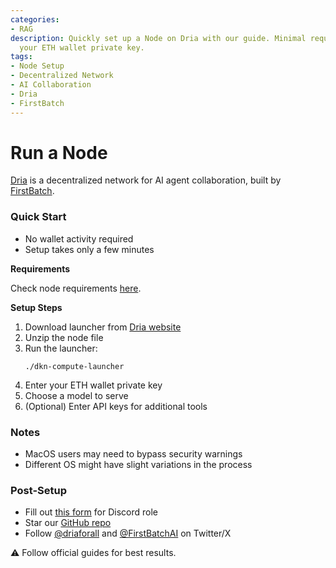 ```yaml
---
categories:
- RAG
description: Quickly set up a Node on Dria with our guide. Minimal requirements, just
  your ETH wallet private key.
tags:
- Node Setup
- Decentralized Network
- AI Collaboration
- Dria
- FirstBatch
---
```


# Run a Node

[Dria](https://dria.co) is a decentralized network for AI agent collaboration, built by [FirstBatch](https://firstbatch.xyz).

### Quick Start

- No wallet activity required
- Setup takes only a few minutes

**Requirements**

Check node requirements [here](https://github.com/firstbatchxyz/dkn-compute-node/blob/master/docs/NODE_GUIDE.md).

**Setup Steps**

1. Download launcher from [Dria website](https://dria.co/earn)
2. Unzip the node file
3. Run the launcher:
    ```commandline
    ./dkn-compute-launcher
    ```
4. Enter your ETH wallet private key
5. Choose a model to serve
6. (Optional) Enter API keys for additional tools

### Notes

- MacOS users may need to bypass security warnings
- Different OS might have slight variations in the process

### Post-Setup

- Fill out [this form](https://dria.ai/keeper) for Discord role
- Star our [GitHub repo](https://dria.co/repo)
- Follow [@driaforall](https://dria.ai/x) and [@FirstBatchAI](https://firstbat.ch/x) on Twitter/X

⚠️ Follow official guides for best results.